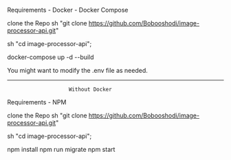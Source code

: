 Requirements 
    - Docker
    - Docker Compose

clone the Repo
    sh "git clone https://github.com/Bobooshodi/image-processor-api.git"

 sh "cd image-processor-api";

 docker-compose up -d --build

 You might want to modify the .env file as needed.

 ------------------------------------------------------------------------------------------

                        Without Docker
 Requirements
    - NPM

clone the Repo
    sh "git clone https://github.com/Bobooshodi/image-processor-api.git"

 sh "cd image-processor-api";

 npm install
 npm run migrate
 npm start